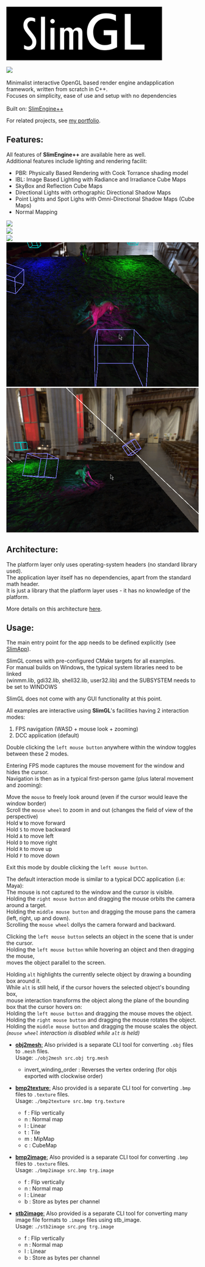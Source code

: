 <img src="SlimGL_logo.png" alt="SlimGL_logo"><br>

<img src="SlimGL_Showcase.gif"><br>

Minimalist interactive OpenGL based render engine andapplication framework, written from scratch in C++.<br>
Focuses on simplicity, ease of use and setup with no dependencies<br>
<br>
Built on: [SlimEngine++](https://github.com/HardCoreCodin/SlimEngineCpp) <br>

For related projects, see [my portfolio](https://hardcorecodin.com/portfolio).<br>

Features:
-
All features of <b>SlimEngine++</b> are available here as well.<br>
Additional features include lighting and rendering facilit:<br>
- PBR: Physically Based Rendering with Cook Torrance shading model
- IBL: Image Based Lighting with Radiance and Irradiance Cube Maps
- SkyBox and Reflection Cube Maps
- Directional Lights with orthographic Directional Shadow Maps
- Point Lights and Spot Lighs with Omni-Directional Shadow Maps (Cube Maps)
- Normal Mapping


<img src="SlimGL_IBL1.gif"><br>
<img src="SlimGL_IBL2.gif"><br>
<img src="SlimGL_DirectionalLight.gif"><br>
<img src="SlimGL_SpotLights1.gif"><br>
<img src="SlimGL_SpotLights2.gif"><br>

Architecture:
-
The platform layer only uses operating-system headers (no standard library used).<br>
The application layer itself has no dependencies, apart from the standard math header.<br>
It is just a library that the platform layer uses - it has no knowledge of the platform.<br>

More details on this architecture [here](https://youtu.be/Ev_TeQmus68).

Usage:
-
The main entry point for the app needs to be defined explicitly (see [SlimApp](https://github.com/HardCoreCodin/SlimApp)). <br>

SlimGL comes with pre-configured CMake targets for all examples.<br>
For manual builds on Windows, the typical system libraries need to be linked<br>
(winmm.lib, gdi32.lib, shell32.lib, user32.lib) and the SUBSYSTEM needs to be set to WINDOWS<br>

SlimGL does not come with any GUI functionality at this point.<br>

All examples are interactive using <b>SlimGL</b>'s facilities having 2 interaction modes:
1. FPS navigation (WASD + mouse look + zooming)<br>
2. DCC application (default)<br>

Double clicking the `left mouse button` anywhere within the window toggles between these 2 modes.<btr>

Entering FPS mode captures the mouse movement for the window and hides the cursor.<br>
Navigation is then as in a typical first-person game (plus lateral movement and zooming):<br>

Move the `mouse` to freely look around (even if the cursor would leave the window border)<br>
Scroll the `mouse wheel` to zoom in and out (changes the field of view of the perspective)<br>
Hold `W` to move forward<br>
Hold `S` to move backward<br>
Hold `A` to move left<br>
Hold `D` to move right<br>
Hold `R` to move up<br>
Hold `F` to move down<br>

Exit this mode by double clicking the `left mouse button`.

The default interaction mode is similar to a typical DCC application (i.e: Maya):<br>
The mouse is not captured to the window and the cursor is visible.<br>
Holding the `right mouse button` and dragging the mouse orbits the camera around a target.<br>
Holding the `middle mouse button` and dragging the mouse pans the camera (left, right, up and down).<br>
Scrolling the `mouse wheel` dollys the camera forward and backward.<br>

Clicking the `left mouse button` selects an object in the scene that is under the cursor.<br>
Holding the `left mouse button` while hovering an object and then dragging the mouse,<br>
moves the object parallel to the screen.<br>

Holding `alt` highlights the currently selecte object by drawing a bounding box around it.<br>
While `alt` is still held, if the cursor hovers the selected object's bounding box,<br>
mouse interaction transforms the object along the plane of the bounding box that the cursor hovers on:<br>
Holding the `left mouse button` and dragging the mouse moves the object.<br>
Holding the `right mouse button` and dragging the mouse rotates the object.<br>
Holding the `middle mouse button` and dragging the mouse scales the object.<br>
<i>(`mouse wheel` interaction is disabled while `alt` is held)</i><br>

* <b><u>obj2mesh</b>:</u> Also privided is a separate CLI tool for converting `.obj` files to `.mesh` files.<br>
  Usage: `./obj2mesh src.obj trg.mesh`<br>
  - invert_winding_order : Reverses the vertex ordering (for objs exported with clockwise order)<br>

* <b><u>bmp2texture</b>:</u> Also provided is a separate CLI tool for converting `.bmp` files to `.texture` files.<br>
  Usage: `./bmp2texture src.bmp trg.texture`<br>
  - f : Flip vertically<br>
  - n : Normal map<br>
  - l : Linear<br>
  - t : Tile<br>
  - m : MipMap<br>
  - c : CubeMap<br>

* <b><u>bmp2image</b>:</u> Also provided is a separate CLI tool for converting `.bmp` files to `.texture` files.<br>
  Usage: `./bmp2image src.bmp trg.image`<br>
  - f : Flip vertically<br>
  - n : Normal map<br>
  - l : Linear<br>
  - b : Store as bytes per channel<br>

* <b><u>stb2image</b>:</u> Also provided is a separate CLI tool for converting many image file formats to `.image` files using stb_image.<br>
  Usage: `./stb2image src.png trg.image`<br>
  - f : Flip vertically<br>
  - n : Normal map<br>
  - l : Linear<br>
  - b : Store as bytes per channel<br>
